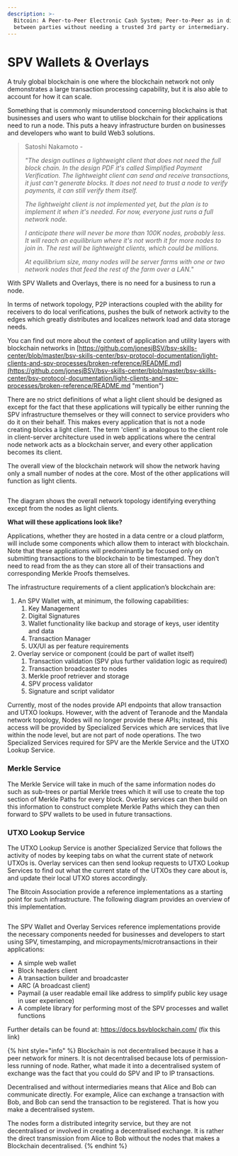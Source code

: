 ```yaml
---
description: >-
  Bitcoin: A Peer-to-Peer Electronic Cash System; Peer-to-Peer as in directly
  between parties without needing a trusted 3rd party or intermediary.
---
```


# SPV Wallets & Overlays

A truly global blockchain is one where the blockchain network not only demonstrates a large transaction processing capability, but it is also able to account for how it can scale.

Something that is commonly misunderstood concerning blockchains is that businesses and users who want to utilise blockchain for their applications need to run a node. This puts a heavy infrastructure burden on businesses and developers who want to build Web3 solutions.

> Satoshi Nakamoto -
>
> _"The design outlines a lightweight client that does not need the full block chain. In the design PDF it's called Simplified Payment Verification. The lightweight client can send and receive transactions, it just can't generate blocks. It does not need to trust a node to verify payments, it can still verify them itself._
>
> _The lightweight client is not implemented yet, but the plan is to implement it when it's needed. For now, everyone just runs a full network node._
>
> _I anticipate there will never be more than 100K nodes, probably less. It will reach an equilibrium where it's not worth it for more nodes to join in. The rest will be lightweight clients, which could be millions._
>
> _At equilibrium size, many nodes will be server farms with one or two network nodes that feed the rest of the farm over a LAN._"

With SPV Wallets and Overlays, there is no need for a business to run a node.

In terms of network topology, P2P interactions coupled with the ability for receivers to do local verifications, pushes the bulk of network activity to the edges which greatly distributes and localizes network load and data storage needs.

You can find out more about the context of application and utility layers with blockchain networks in [https://github.com/jonesjBSV/bsv-skills-center/blob/master/bsv-skills-center/bsv-protocol-documentation/light-clients-and-spv-processes/broken-reference/README.md](https://github.com/jonesjBSV/bsv-skills-center/blob/master/bsv-skills-center/bsv-protocol-documentation/light-clients-and-spv-processes/broken-reference/README.md "mention")

There are no strict definitions of what a light client should be designed as except for the fact that these applications will typically be either running the SPV infrastructure themselves or they will connect to service providers who do it on their behalf. This makes every application that is not a node creating blocks a light client. The term 'client' is analogous to the client role in client-server architecture used in web applications where the central node network acts as a blockchain server, and every other application becomes its client.

The overall view of the blockchain network will show the network having only a small number of nodes at the core. Most of the other applications will function as light clients.

<figure><img src="https://github.com/jonesjBSV/bsv-skills-center/blob/master/bsv-skills-center/bsv-protocol-documentation/.gitbook/assets/LightClientsandSPVInfastructures_Slide08%20(1).png" alt=""><figcaption></figcaption></figure>

The diagram shows the overall network topology identifying everything except from the nodes as light clients.

**What will these applications look like?**

Applications, whether they are hosted in a data centre or a cloud platform, will include some components which allow them to interact with blockchain. Note that these applications will predominantly be focused only on submitting transactions to the blockchain to be timestamped. They don't need to read from the as they can store all of their transactions and corresponding Merkle Proofs themselves.

The infrastructure requirements of a client application’s blockchain are:

1. An SPV Wallet with, at minimum, the following capabilities:
   1. Key Management
   2. Digital Signatures
   3. Wallet functionality like backup and storage of keys, user identity and data
   4. Transaction Manager
   5. UX/UI as per feature requirements
2. Overlay service or component (could be part of wallet itself)
   1. Transaction validation (SPV plus further validation logic as required)
   2. Transaction broadcaster to nodes
   3. Merkle proof retriever and storage
   4. SPV process validator
   5. Signature and script validator

Currently, most of the nodes provide API endpoints that allow transaction and UTXO lookups. However, with the advent of Teranode and the Mandala network topology, Nodes will no longer provide these APIs; instead, this access will be provided by Specialized Services which are services that live within the node level, but are not part of node operations. The two Specialized Services required for SPV are the Merkle Service and the UTXO Lookup Service.

### Merkle Service

The Merkle Service will take in much of the same information nodes do such as sub-trees or partial Merkle trees which it will use to create the top section of Merkle Paths for every block. Overlay services can then build on this information to construct complete Merkle Paths which they can then forward to SPV wallets to be used in future transactions.

### UTXO Lookup Service

The UTXO Lookup Service is another Specialized Service that follows the activity of nodes by keeping tabs on what the current state of network UTXOs is. Overlay services can then send lookup requests to UTXO Lookup Services to find out what the current state of the UTXOs they care about is, and update their local UTXO stores accordingly.

The Bitcoin Association provide a reference implementations as a starting point for such infrastructure. The following diagram provides an overview of this implementation.

<figure><img src="https://github.com/jonesjBSV/bsv-skills-center/blob/master/bsv-skills-center/bsv-protocol-documentation/.gitbook/assets/image%20(17).png" alt=""><figcaption></figcaption></figure>

The SPV Wallet and Overlay Services reference implementations provide the necessary components needed for businesses and developers to start using SPV, timestamping, and micropayments/microtransactions in their applications:

* A simple web wallet
* Block headers client
* A transaction builder and broadcaster
* ARC (A broadcast client)
* Paymail (a user readable email like address to simplify public key usage in user experience)
* A complete library for performing most of the SPV processes and wallet functions

Further details can be found at: https://docs.bsvblockchain.com/ (fix this link)

{% hint style="info" %}
Blockchain is not decentralised because it has a peer network for miners. It is not decentralised because lots of permission-less running of node. Rather, what made it into a decentralised system of exchange was the fact that you could do SPV and IP to IP transactions.&#x20;

Decentralised and without intermediaries means that Alice and Bob can communicate directly. For example, Alice can exchange a transaction with Bob, and Bob can send the transaction to be registered. That is how you make a decentralised system.

The nodes form a distributed integrity service, but they are not decentralised or involved in creating a decentralised exchange. It is rather the direct transmission from Alice to Bob without the nodes that makes a Blockchain decentralised.
{% endhint %}
